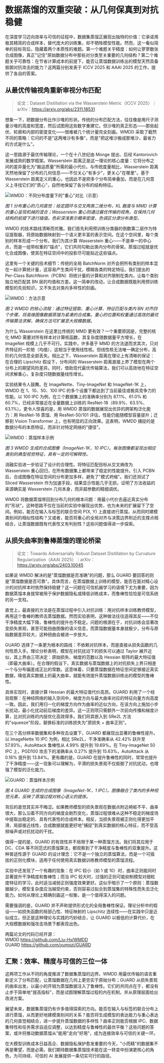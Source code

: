 # 数据蒸馏的双重突破：从几何保真到对抗稳健

在深度学习迈向效率与可信的征程中，数据集蒸馏正展现出独特的价值：它承诺用极其精简的合成样本，替代庞大的训练集，却不牺牲模型性能。然而，这一看似简单的目标背后，隐藏着两个本质性的难题。第一个难题关乎精度：如何让寥寥数张合成图像，真正"记住"原始数据分布中那些对分类至关重要的几何结构？第二个难题关乎可靠性：在节省计算成本的前提下，能否让蒸馏数据训练出的模型天然具备抵御对抗攻击的能力？这两篇分别发表于 ICCV 2025 和 AAAI 2025 的工作，提供了各自的答案。

## 从最优传输视角重新审视分布匹配

> 论文：Dataset Distillation via the Wasserstein Metric（ICCV 2025）｜arXiv：<https://arxiv.org/abs/2311.18531>

想象一下，把数据分布比作沙堆的形状。传统的分布匹配方法，往往像是用尺子测量沙堆的高度和宽度，然后试图用这些数字重建它。但沙堆的真正形态——那些起伏、轮廓和内部的密度变化——很难被几个统计量完全刻画。WMDD 采取了截然不同的策略：它问的不是"这两堆沙有多像"，而是"把这堆沙搬成那堆沙，最省力的方式是什么"。

这一思路源于最优传输理论，一个在十八世纪由 Monge 提出、后经 Kantorovich 发展成熟的数学框架。Wasserstein 距离正是这一理论的核心度量：它将分布之间的差异量化为"搬运质量"所需的最小代价。与传统度量相比，Wasserstein 距离天然地保留了分布的几何信息——不仅关心"有多少"，更关心"在哪里"。基于 Wasserstein 距离定义的重心，也因此不是把多个分布简单叠加，而是在几何意义上寻找它们的"质心"，自然地保留了各分布的结构特征。

![WMDD：不同分布度量下的"重心"对比（示意）](DD_figs/WMDD_different_metrics.jpg)

_图 1  分布重心的几何直觉：给定圆环与交叉两类二维分布，KL 散度与 MMD 计算的重心呈现机械的混合；Wasserstein 重心则通过最优传输的视角，在保持几何结构的前提下进行插值。色彩深浅表示概率密度，色调区分源分布类型。_

WMDD 的技术路线清晰而优雅。我们首先利用预训练分类器的倒数第二层作为特征提取器，将原始数据映射到一个语义更丰富的表示空间。在这个空间里，每个类别的样本形成一个分布，我们为其计算 Wasserstein 重心——不是单一的中心点，而是一组带权重的"锚点"，它们共同勾勒出类内分布的骨架。蒸馏过程就是优化合成图像，使其在特征空间中的投影尽可能贴近这些锚点。

这里有一个关键的技术细节：传统的全局 BatchNorm 对齐会把所有类别的样本混在一起计算统计量，这容易产生类间干扰，模糊各类的特定特征。我们提出的 Per-Class BatchNorm（PCBN）将统计量的计算和对齐限制在类内，让每个类别独立地匹配其 BN 层的均值和方差。这一简单的改动，让合成数据既能利用预训练模型的先验知识，又不失去对类内多样性的刻画。

![WMDD：方法示意](DD_figs/WMDD_method_diagram.jpg)

_图 2  WMDD 的核心流程：通过特征提取、重心计算、特征匹配与类内 BN 对齐四个步骤，将高维图像数据蒸馏为紧凑的合成集。重心的位置和权重通过高效的最优传输算法求解，确保方法可扩展至大规模数据。_

为什么 Wasserstein 在这里比传统的 MMD 更有效？一个重要原因是，完整的核化 MMD 需要对所有样本对计算核函数，其复杂度随数据量平方增长，在 ImageNet 规模上几乎不可行。实践中，许多基于 MMD 的方法退而求其次，只对齐特征的一阶矩（均值），这相当于使用线性核。但线性核无法唯一确定分布，高阶的几何信息全部丢失。相比之下，Wasserstein 距离在理论上有清晰的保证：在合理的 Lipschitz 假设下，分布间的 Wasserstein 距离直接上界了模型在两个分布上的期望风险差异。同时，借助现代最优传输算法，我们可以高效地在特征空间求解重心，复杂度只随数据量线性增长。

实验结果令人鼓舞。在 ImageNette、Tiny-ImageNet 和 ImageNet-1K 上，WMDD 在 1、10、50、100 IPC 的多个设置下都达到了当前最佳或极具竞争力的性能。以 100 IPC 为例，在三个数据集上的准确率分别为 87.1%、61.0% 和 60.7%，已经非常接近在全量数据上训练的 ResNet-18（89.9%、63.5%、63.1%）。更令人惊喜的是，用 WMDD 蒸馏的数据展现出优异的跨架构泛化能力：用 ResNet-18 蒸馏、用 ResNet-50/101 评估，性能仍能随模型容量提升；迁移到 Vision Transformer 上，也有明显的正向效果。这表明，WMDD 捕捉的是数据分布的本质特征，而非针对特定网络的"捷径"。

![WMDD：蒸馏样本示例](DD_figs/WMDD_distilled_images.jpg)

_图 3  WMDD 生成的合成图像（ImageNet-1K，10 IPC）。每张图像都呈现出相应类别的典型视觉特征，具有一定的可解释性。_

消融实验进一步验证了设计的合理性。将特征匹配目标从交叉熵改为 Wasserstein 重心回归，在所有数据集上都带来了稳定的性能提升。引入 PCBN 后，合成图像在特征空间的分布更加多样，避免了"模式坍缩"。我们还测试了 Sliced Wasserstein 作为加速手段，结果显示性能几乎无损，证明了方法收益的来源确实是 Wasserstein 几何本身，而非超参数的精细调优。

WMDD 将数据蒸馏带回到分布几何的根本问题：用最小代价去逼近真实分布的"形状"。这种思路不仅在当前的实验中展现出优势，也为未来的扩展留下了空间。例如，能否在输入与标签的联合空间 P(X, Y) 上直接进行蒸馏，从而同时建模类别间的相似性结构？又或者，能否将重心的全局对齐与决策边界附近的支撑点相结合，让蒸馏数据既有代表性又有判别性？这些问题值得进一步探索。

## 从损失曲率到鲁棒蒸馏的理论桥梁

> 论文：Towards Adversarially Robust Dataset Distillation by Curvature Regularization（AAAI 2025）｜arXiv：<https://arxiv.org/abs/2403.10045>

如果说 WMDD 解决的是"蒸馏数据是否准确"的问题，那么 GUARD 要回答的则是"蒸馏数据是否可靠"。具体而言，在蒸馏数据上训练的模型，能否在面对精心设计的对抗样本时依然保持稳健？这一问题在可信机器学习的语境下尤为重要，因为数据蒸馏本身就常被用于保护数据隐私或降低训练成本，而鲁棒性恰恰是可信系统的另一支柱。

直觉上，最直接的方法是在蒸馏过程中引入对抗训练：用对抗样本训练教师模型，再用这个鲁棒的教师去蒸馏数据。然而实验表明，这种做法往往适得其反——不仅干净精度大幅下降，鲁棒性的提升也不稳定。问题的根源在于，对抗训练会显著改变损失景观，甚至可能扭曲图像的语义信息，而蒸馏数据量本身就极少，分布与原始数据差异较大，这种扭曲会被进一步放大。

GUARD 选择了一条更为根本的路线：不依赖对抗样本，而是直接从损失函数的几何性质入手。理论分析表明，模型在对抗扰动下的损失可以通过 Taylor 展开近似，其上界由三项决定：原始损失、梯度的范数以及 Hessian 矩阵的最大特征值（即最大曲率）。在合理的假设下，真实数据与蒸馏数据上的对抗损失上界只相差一个与分布偏差成正比的常数。这意味着，只要蒸馏数据在特征空间足够接近真实数据，降低真实数据上的最大曲率，就能有效提升蒸馏数据训练出的模型的鲁棒性。

具体实现时，直接计算 Hessian 的最大特征值代价高昂。GUARD 利用了一个经验观察：在神经网络的输入空间中，梯度方向与最大曲率对应的特征向量方向高度一致。因此，我们用归一化的梯度方向作为曲率的近似方向，在该方向上施加小步长扰动，最小化扰动前后梯度的差异。这一正则项只需额外一次前向传播和梯度计算，比对抗训练的内层优化高效得多。我们将其嵌入到 SRe2L 方法的"squeeze"阶段，替换标准的训练损失为"原损失 + 曲率正则"。

在三个高分辨率数据集和多种攻击设置下，GUARD 都展现出显著的鲁棒性提升。以 ImageNette 10 IPC 为例，相比 SRe2L，干净准确率从 42.42% 跃升至 57.93%，AutoAttack 鲁棒性从 4.99% 提升到 19.69%。在 Tiny-ImageNet 50 IPC 上，PGD100 攻击下的准确率从 0.27% 提升到 15.63%，AutoAttack 从 0.16% 提升到 13.84%。更有趣的是，GUARD 在提升鲁棒性的同时，常常也提升了干净精度——这一现象可以理解为，平滑的损失景观不仅抵御了对抗扰动，也增强了模型的泛化能力。

![GUARD：蒸馏样本示例](DD_figs/GUARD_distilled_images.jpg)

_图 4  GUARD 生成的合成图像（ImageNet-1K，1 IPC）。图像融合了类内的多种视觉元素，反映了蒸馏过程对核心语义的提炼。_

背后的直觉其实并不晦涩。如果教师模型的损失景观在数据点附近崎岖不平、曲率很大，那么沿着不同方向的梯度会剧烈变化，蒸馏过程很难从这种不稳定的梯度场中提取出稳定的、具有代表性的合成样本。相反，当损失景观被正则化得更加平滑，局部接近线性，合成数据就能更好地"捕捉"到真实数据的核心特征，而不受高频噪声或对抗扰动的干扰。

值得一提的是，GUARD 的有效性并不局限于某一种蒸馏方法。我们将其应用于 DC、CDA 等不同范式的蒸馏算法，都观察到了干净精度与鲁棒性的双重提升。这种普适性源于 GUARD 的设计理念：它不是一个独立的蒸馏算法，而是一个可插拔的正则化模块，适用于任何使用真实数据训练教师模型的蒸馏流程。

实验中还发现了一个有趣的现象：在 IPC 较小（如 1 或 10）时，曲率正则能同时显著提升干净精度和鲁棒性；而当 IPC 较大时，过强的正则可能抑制模型对细粒度特征的学习，此时适当减弱正则强度效果更好。这似乎暗示了一个原则：蒸馏数据越少，模型复杂度应当越受约束，否则容易过拟合到蒸馏集的特殊性而失去泛化能力。如何从理论上精确刻画这一权衡，是一个值得深入的问题。

需要强调的是，GUARD 并不声称提供形式化的全局鲁棒性保证。理论分析中的假设——如损失函数的局部凸性、特征映射的 Lipschitz 连续性——在实践中只是近似成立。但正是这种理论与实践的巧妙结合，让 GUARD 以极低的计算代价，在大规模数据和强攻击场景下都表现出色。

两篇论文的代码已经开源：  
WMDD <https://github.com/Liu-Hy/WMDD>  
GUARD <https://github.com/yumozi/GUARD>

## 汇聚：效率、精度与可信的三位一体

这两项工作从不同的角度推进了数据集蒸馏的边界。WMDD 用最优传输的语言重新定义了分布匹配，让蒸馏数据在几何上更忠实于原始分布；GUARD 从损失景观的曲率出发，以最小的开销为蒸馏数据注入了鲁棒性。它们的共同点在于，都没有止步于简单地"提高指标"，而是试图理解蒸馏过程的内在机制，并从原理层面给出改进方案。

展望未来，数据集蒸馏仍有许多值得探索的方向。能否在输入与标签的联合分布上进行蒸馏，从而更好地建模类别间的关系？能否将生成模型的表达能力与重心表达的几何直觉相结合，进一步提升蒸馏数据的多样性？曲率正则能否根据 IPC、数据集特性和任务需求自适应调整，以达到精度与鲁棒性的最优平衡？这些问题的答案，或许将推动数据蒸馏从"能用"走向"好用"，成为连接效率与可信的关键一环。

在大模型训练成本日益高企、数据隐私保护愈发重要的今天，"小而精"的数据集不再是奢望，而是必需。我们期待数据集蒸馏技术能在这一转变中扮演更核心的角色，为可持续、可信的 AI 发展提供一条切实可行的路径。
